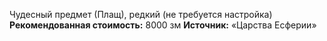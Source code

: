 Чудесный предмет (Плащ), редкий (не требуется настройка)
**Рекомендованная стоимость:** 8000 зм
**Источник:** «Царства Есферии»
